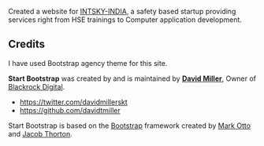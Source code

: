

Created a website for [INTSKY-INDIA](http://intskyindia.com/), a safety based startup providing services right from HSE trainings to Computer application development.

## Credits
I have used Bootstrap agency theme for this site.

**Start Bootstrap** was created by and is maintained by **[David Miller](http://davidmiller.io/)**, Owner of [Blackrock Digital](http://blackrockdigital.io/).

* https://twitter.com/davidmillerskt
* https://github.com/davidtmiller

Start Bootstrap is based on the [Bootstrap](http://getbootstrap.com/) framework created by [Mark Otto](https://twitter.com/mdo) and [Jacob Thorton](https://twitter.com/fat).

